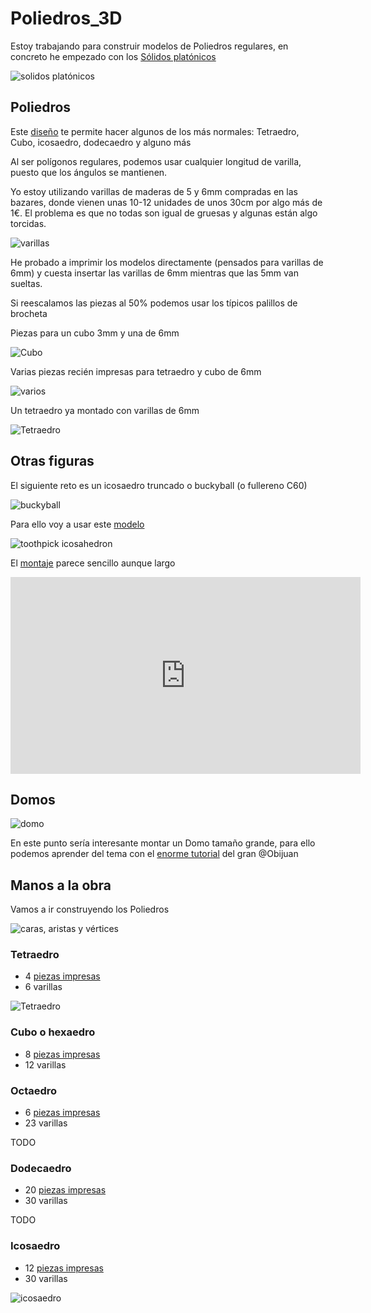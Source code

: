 # Poliedros_3D

Estoy trabajando para construir modelos de Poliedros regulares, en concreto he empezado con los [Sólidos platónicos](https://es.wikipedia.org/wiki/S%C3%B3lidos_plat%C3%B3nicos)


![solidos platónicos](https://upload.wikimedia.org/wikipedia/commons/thumb/d/d3/Platonic_solids.jpg/220px-Platonic_solids.jpg)

## Poliedros

Este [diseño](http://www.thingiverse.com/thing:9203) te permite hacer algunos de los más normales: Tetraedro, Cubo, icosaedro, dodecaedro y alguno más

Al ser polígonos regulares, podemos usar cualquier longitud de varilla, puesto que los ángulos se mantienen.

Yo estoy utilizando varillas de maderas de 5 y 6mm compradas en las bazares, donde vienen unas 10-12 unidades de unos 30cm por algo más de 1€. El problema es que no todas son igual de gruesas y algunas están algo torcidas.

![varillas](./images/varillas.jpg)

He probado a imprimir los modelos directamente (pensados para varillas de 6mm) y cuesta insertar las varillas de 6mm mientras que las 5mm van sueltas.

Si reescalamos las piezas al 50% podemos usar los típicos palillos de brocheta

Piezas para un cubo 3mm y una de 6mm

![Cubo](./images/Cube_3mm.jpg)

Varias piezas recién impresas para tetraedro y cubo de 6mm

![varios](./images/varios.jpg)

Un tetraedro ya montado con varillas de 6mm

![Tetraedro](./images/Tetraedro.jpg)


## Otras figuras

El siguiente reto es un icosaedro truncado o buckyball (o fullereno C60)

![buckyball](https://upload.wikimedia.org/wikipedia/commons/4/41/C60a.png)

Para ello voy a usar este [modelo](http://www.thingiverse.com/thing:629977/)

![toothpick icosahedron](http://thingiverse-production-new.s3.amazonaws.com/renders/2a/93/e7/50/75/P1070001_preview_featured.JPG)

El [montaje](https://www.youtube.com/embed/mwJmi6ByF5M) parece sencillo aunque largo

<iframe width="560" height="315" src="https://www.youtube.com/embed/mwJmi6ByF5M" frameborder="0" allowfullscreen></iframe>

## Domos

![domo](https://github.com/TecnoLab/domocraft/raw/master/images/domo-01.png)

En este punto sería interesante montar un Domo tamaño grande, para ello podemos aprender del tema con el [enorme tutorial](https://github.com/TecnoLab/domocraft/wiki) del gran @Obijuan

## Manos a la obra

Vamos a ir construyendo los Poliedros

![caras, aristas y vértices](https://iparador.wikispaces.com/file/view/AGUA_MAT_Poliedros%20regulares.png/483898320/AGUA_MAT_Poliedros%20regulares.png)

### Tetraedro

* 4 [piezas impresas](http://www.thingiverse.com/download:29140)
* 6 varillas

![Tetraedro](./images/Tetraedro.jpg)

### Cubo o hexaedro

* 8 [piezas impresas](http://www.thingiverse.com/download:29141)
* 12 varillas

### Octaedro

* 6 [piezas impresas](http://www.thingiverse.com/download:29142)
* 23 varillas

TODO

### Dodecaedro

* 20 [piezas impresas](http://www.thingiverse.com/download:29143)
* 30 varillas

TODO

### Icosaedro

* 12 [piezas impresas](http://www.thingiverse.com/download:29144)
* 30 varillas

![icosaedro](./images/icosaedro.jpg)
